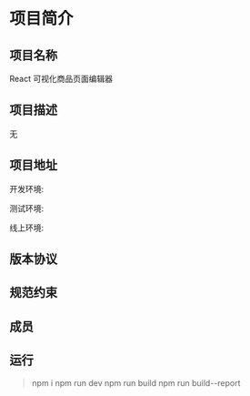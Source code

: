 # 项目简介

## 项目名称

React 可视化商品页面编辑器

## 项目描述

无

## 项目地址

开发环境:

测试环境:

线上环境:

## 版本协议

## 规范约束

## 成员

## 运行

> npm i
> npm run dev
> npm run build
> npm run build--report
